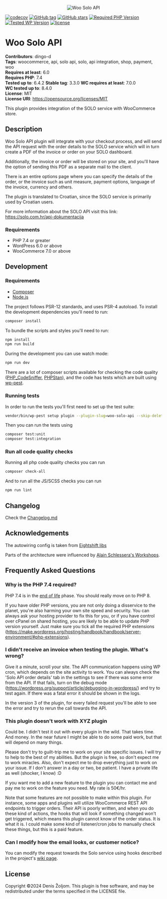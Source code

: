 <p align="center">
  <img alt="Woo Solo API" src="https://repository-images.githubusercontent.com/110279928/a5ffbd00-29cc-11eb-92ac-f1f6524a5c69"/>
</p>

[![codecov](https://img.shields.io/codecov/c/github/dingo-d/woo-solo-api?style=for-the-badge&token=ijU4RyOGxL)](https://codecov.io/gh/dingo-d/woo-solo-api)
[![GitHub tag](https://img.shields.io/github/tag/dingo-d/woo-solo-api.svg?style=for-the-badge)](https://github.com/dingo-d/woo-solo-api)
[![GitHub stars](https://img.shields.io/github/stars/dingo-d/woo-solo-api.svg?style=for-the-badge&label=Stars)](https://github.com/dingo-d/woo-solo-api)
[![Required PHP Version](https://img.shields.io/wordpress/plugin/required-php/woo-solo-api?style=for-the-badge)](https://www.php.net/supported-versions.php)
[![Tested WP Version](https://img.shields.io/wordpress/plugin/tested/woo-solo-api?style=for-the-badge)](https://wordpress.org/download/releases/)
[![license](https://img.shields.io/github/license/dingo-d/woo-solo-api.svg?style=for-the-badge)](https://github.com/dingo-d/woo-solo-api)

# Woo Solo API

**Contributors**: dingo-d  
**Tags**: woocommerce, api, solo api, solo, api integration, shop, payment, woo  
**Requires at least**: 6.0  
**Requires PHP**: 7.4  
**Tested up to**: 6.4.2
**Stable tag**: 3.3.0
**WC requires at least**: 7.0.0  
**WC tested up to**: 8.4.0  
**License**: MIT  
**License URI**: https://opensource.org/licenses/MIT

This plugin provides integration of the SOLO service with WooCommerce store.

## Description

Woo Solo API plugin will integrate with your checkout process, and will send the API request with
the order details to the SOLO service which will in turn create a PDF of the invoice or order on your SOLO dashboard.

Additionally, the invoice or order will be stored on your site, and you'll have the option of sending this PDF as a
separate
mail to the client.

There is an entire options page where you can specify the details of the order, or the invoice such as unit measure,
payment
options, language of the invoice, currency and others.

The plugin is translated to Croatian, since the SOLO service is primarily used by Croatian users.

For more information about the SOLO API visit this link: https://solo.com.hr/api-dokumentacija

### Requirements

* PHP 7.4 or greater
* WordPress 6.0 or above
* WooCommerce 7.0 or above

## Development

### Requirements

* [Composer](https://getcomposer.org/)
* [Node.js](https://nodejs.org/en/)

The project follows PSR-12 standards, and uses PSR-4 autoload. To install the development dependencies you'll need to
run:

```bash
composer install
```

To bundle the scripts and styles you'll need to run:

```bash
npm install
npm run build
```

During the development you can use watch mode:

```bash
npm run dev
```

There are a lot of composer scripts available for checking the code
quality ([PHP_CodeSniffer](https://github.com/squizlabs/PHP_CodeSniffer/), [PHPStan](https://github.com/phpstan/phpstan)),
and the code has tests which are built using [wp-pest](https://github.com/dingo-d/wp-pest/).

### Running tests

In order to run the tests you'll first need to set up the test suite:

```bash
vendor/bin/wp-pest setup plugin --plugin-slug=woo-solo-api --skip-delete
```

Then you can run the tests using

```bash
composer test:unit
composer test:integration
```

### Run all code quality checks

Running all php code quality checks you can run

```bash
composer check-all
```

And to run all the JS/SCSS checks you can run

```bash
npm run lint
```

## Changelog

Check the [Changelog.md](https://github.com/dingo-d/woo-solo-api/blob/master/CHANGELOG.md)

## Acknowledgements

The autowiring config is taken from [Eightshift libs](https://github.com/infinum/eightshift-libs/)

Parts of the architecture were influenced
by [Alain Schlessera's Workshops](https://github.com/schlessera/wcbtn-2018-api).

## Frequently Asked Questions

### Why is the PHP 7.4 required?

PHP 7.4 is in the [end of life](https://www.php.net/supported-versions.php) phase. You should really move on to PHP 8.

If you have older PHP versions, you are not only doing a disservice to the planet, you're also harming your own site speed and security. You can always ask your hosting provider to fix this for you, or if you have control over cPanel on shared hosting, you are likely to be able to update PHP version yourself. Just make sure you tick all the required PHP
extensions (https://make.wordpress.org/hosting/handbook/handbook/server-environment/#php-extensions).

### I didn't receive an invoice when testing the plugin. What's wrong?

Give it a minute, scroll your site. The API communication happens using WP cron, which depends on the site activity to
work. You can always check the 'Solo API order details' tab in the settings to see if there was some error from the API.
If that fails, turn on the debug mode (https://wordpress.org/support/article/debugging-in-wordpress/) and try to test
again. If there was a fatal error it should be shown in the logs.

In the version 3 of the plugin, for every failed request you'll be able to see the error and try to rerun the call towards the API.

### This plugin doesn't work with XYZ plugin

Could be. I didn't test it out with every plugin in the wild. That takes time. And money. In the near future I might be able to do some paid work, but that will depend on many things.

Please don't try to guilt-trip me to work on your site specific issues. I will try to help to the best of my abilities.
But the plugin is free, so don't expect me to work miracles. Also, don't expect me to
drop everything just to work on your issue. If I don't answer in a day or two, be patient. I have a private life as
well (shocker, I know) :D

If you want me to add a new feature to the plugin you can contact me and pay me to work on the feature you need. My rate is 50€/hr.

Note that some features are not possible to make within this plugin. For instance, some apps and plugins will utilize WooCommerce REST API endpoints to trigger orders. Their API is poorly written, and when you do these kind of actions, the hooks that will look if something changed won't get triggered, which means this plugin cannot know of the order status. It is what it is. I could make some kind of listener/cron jobs to manually check these things, but this is a paid feature.

### Can I modify how the email looks, or customer notice?

You can modify the request towards the Solo service using hooks described in the project's [wiki page](https://github.com/dingo-d/woo-solo-api/wiki/Plugin-filters).

## License

Copyright ©2024 Denis Žoljom.
This plugin is free software, and may be redistributed under the terms specified in the LICENSE file.
